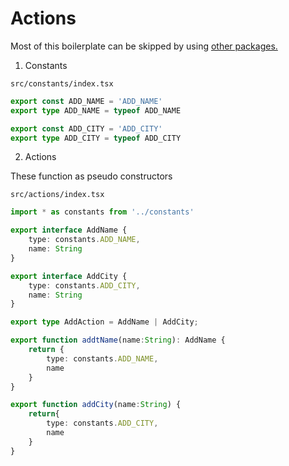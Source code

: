 # Actions

Most of this boilerplate can be skipped by using [other packages.](https://www.npmjs.com/package/redux-actions)

1. Constants

`src/constants/index.tsx`
```typescript
export const ADD_NAME = 'ADD_NAME'
export type ADD_NAME = typeof ADD_NAME

export const ADD_CITY = 'ADD_CITY'
export type ADD_CITY = typeof ADD_CITY
```

2. Actions

These function as pseudo constructors

`src/actions/index.tsx`
```typescript
import * as constants from '../constants'

export interface AddName {
    type: constants.ADD_NAME,
    name: String
}

export interface AddCity {
    type: constants.ADD_CITY,
    name: String
}

export type AddAction = AddName | AddCity;

export function addtName(name:String): AddName {
    return {
        type: constants.ADD_NAME,
        name
    }
}

export function addCity(name:String) {
    return{
        type: constants.ADD_CITY,
        name
    }
}
```